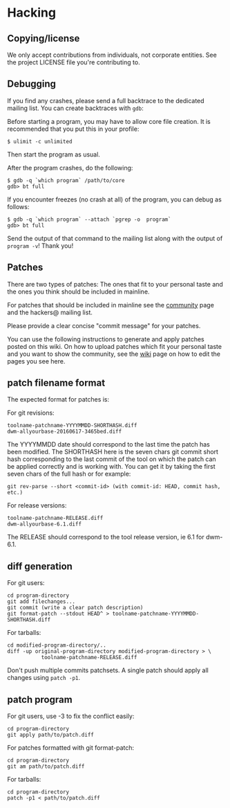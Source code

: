 Hacking
=======

Copying/license
---------------
We only accept contributions from individuals, not corporate entities. See the
project LICENSE file you're contributing to.

Debugging
---------
If you find any crashes, please send a full backtrace to the dedicated mailing
list. You can create backtraces with `gdb`:

Before starting a program, you may have to allow core file creation. It is
recommended that you put this in your profile:

	$ ulimit -c unlimited

Then start the program as usual.

After the program crashes, do the following:

	$ gdb -q `which program` /path/to/core
	gdb> bt full

If you encounter freezes (no crash at all) of the program, you can debug as
follows:

	$ gdb -q `which program` --attach `pgrep -o  program`
	gdb> bt full

Send the output of that command to the mailing list along with the output of
`program -v`! Thank you!

Patches
-------
There are two types of patches: The ones that fit to your personal taste and
the ones you think should be included in mainline.

For patches that should be included in mainline see the
[community](//suckless.org/community/) page and the hackers@ mailing list.

Please provide a clear concise "commit message" for your patches.

You can use the following instructions to generate and apply patches posted on
this wiki. On how to upload patches which fit your personal taste and you want
to show the community, see the [wiki](//suckless.org/wiki/) page on how to edit
the pages you see here.

patch filename format
---------------------
The expected format for patches is:

For git revisions:

	toolname-patchname-YYYYMMDD-SHORTHASH.diff
	dwm-allyourbase-20160617-3465bed.diff

The YYYYMMDD date should correspond to the last time the patch has been
modified. The SHORTHASH here is the seven chars git commit short hash
corresponding to the last commit of the tool on which the patch can be applied
correctly and is working with. You can get it by taking the first seven chars
of the full hash or for example:

	git rev-parse --short <commit-id> (with commit-id: HEAD, commit hash, etc.)

For release versions:

	toolname-patchname-RELEASE.diff
	dwm-allyourbase-6.1.diff

The RELEASE should correspond to the tool release version, ie 6.1 for dwm-6.1.

diff generation
---------------
For git users:

	cd program-directory
	git add filechanges...
	git commit (write a clear patch description)
	git format-patch --stdout HEAD^ > toolname-patchname-YYYYMMDD-SHORTHASH.diff

For tarballs:

	cd modified-program-directory/..
	diff -up original-program-directory modified-program-directory > \
	           toolname-patchname-RELEASE.diff

Don't push multiple commits patchsets. A single patch should apply all changes
using `patch -p1`.

patch program
-------------
For git users, use -3 to fix the conflict easily:

	cd program-directory
	git apply path/to/patch.diff

For patches formatted with git format-patch:

	cd program-directory
	git am path/to/patch.diff

For tarballs:

	cd program-directory
	patch -p1 < path/to/patch.diff
